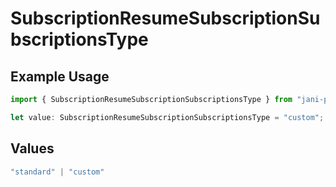 # SubscriptionResumeSubscriptionSubscriptionsType

## Example Usage

```typescript
import { SubscriptionResumeSubscriptionSubscriptionsType } from "jani-payments/models/operations";

let value: SubscriptionResumeSubscriptionSubscriptionsType = "custom";
```

## Values

```typescript
"standard" | "custom"
```